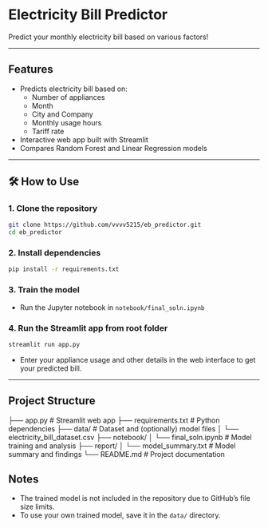 # Electricity Bill Predictor

Predict your monthly electricity bill based on various factors!

---

## Features

- Predicts electricity bill based on:
  - Number of appliances 
  - Month
  - City and Company
  - Monthly usage hours
  - Tariff rate
- Interactive web app built with Streamlit
- Compares Random Forest and Linear Regression models


---

## 🛠️ How to Use

### 1. Clone the repository
```bash
git clone https://github.com/vvvv5215/eb_predictor.git
cd eb_predictor
```

### 2. Install dependencies
```bash
pip install -r requirements.txt
```

### 3.  Train the model
- Run the Jupyter notebook in `notebook/final_soln.ipynb` 

### 4. Run the Streamlit app from root folder
```bash
streamlit run app.py
```
- Enter your appliance usage and other details in the web interface to get your predicted bill.

---

## Project Structure

├── app.py # Streamlit web app
├── requirements.txt # Python dependencies
├── data/ # Dataset and (optionally) model files
│ └── electricity_bill_dataset.csv
├── notebook/
│ └── final_soln.ipynb # Model training and analysis
├── report/
│ └── model_summary.txt # Model summary and findings
└── README.md # Project documentation

## Notes

- The trained model is not included in the repository due to GitHub’s file size limits.
- To use your own trained model, save it in the `data/` directory.
